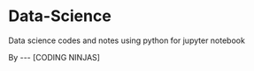 # Data-Science
Data science codes and notes using python for  jupyter notebook
 
By --- [CODING NINJAS]
